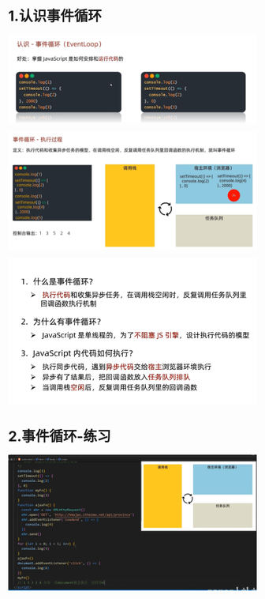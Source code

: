 # 1.认识事件循环

![image-20241026153037093](21.事件循环.assets/image-20241026153037093.png)

![image-20241026153506911](21.事件循环.assets/image-20241026153506911.png)

![image-20241026153711021](21.事件循环.assets/image-20241026153711021.png)

# 2.事件循环-练习

![image-20241026154708123](21.事件循环.assets/image-20241026154708123.png)



